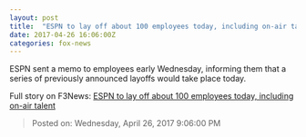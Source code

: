 ```yaml
---
layout: post
title:  "ESPN to lay off about 100 employees today, including on-air talent"
date: 2017-04-26 16:06:00Z
categories: fox-news
---
```


ESPN sent a memo to employees early Wednesday, informing them that a series of previously announced layoffs would take place today.


Full story on F3News: [ESPN to lay off about 100 employees today, including on-air talent](http://www.f3nws.com/n/sEhpWH)

> Posted on: Wednesday, April 26, 2017 9:06:00 PM
